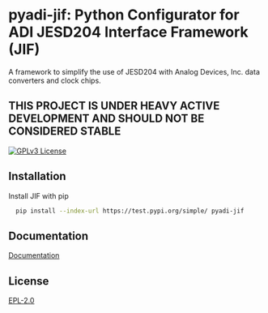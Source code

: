 # pyadi-jif: Python Configurator for ADI JESD204 Interface Framework (JIF)

A framework to simplify the use of JESD204 with Analog Devices, Inc. data converters and clock chips.

## THIS PROJECT IS UNDER HEAVY ACTIVE DEVELOPMENT AND SHOULD NOT BE CONSIDERED STABLE

[![GPLv3 License](https://img.shields.io/badge/License-EPL%20v2-blue.svg)](https://opensource.org/licenses/)

  
## Installation 

Install JIF with pip

```bash 
  pip install --index-url https://test.pypi.org/simple/ pyadi-jif
```


## Documentation

[Documentation](https://https://analogdevicesinc.github.io/pyadi-jif/master/)

  
## License

[EPL-2.0](https://www.eclipse.org/legal/epl-2.0/)
